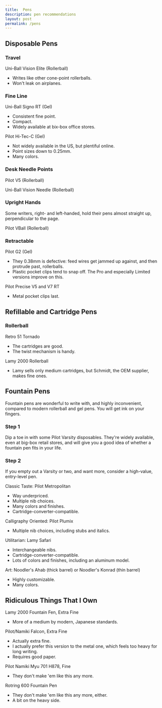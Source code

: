 ```yaml
---
title:  Pens
description: pen recommendations
layout: post
permalink: /pens
---
```


## Disposable Pens

### Travel

Uni-Ball Vision Elite (Rollerball)

- Writes like other cone-point rollerballs.
- Won't leak on airplanes.

### Fine Line

Uni-Ball Signo RT (Gel)

- Consistent fine point.
- Compact.
- Widely available at bix-box office stores.

Pilot Hi-Tec-C (Gel)

- Not widely available in the US, but plentiful online.
- Point sizes down to 0.25mm.
- Many colors.

### Desk Needle Points

Pilot V5 (Rollerball)

Uni-Ball Vision Needle (Rollerball)

### Upright Hands

Some writers, right- and left-handed, hold their pens almost straight up, perpendicular to the page.

Pilot VBall (Rollerball)

### Retractable

Pilot G2 (Gel)

- They 0.38mm is defective: feed wires get jammed up against, and then protrude past, rollerballs.
- Plastic pocket clips tend to snap off.  The Pro and especially Limited versions improve on this.

Pilot Precise V5 and V7 RT

- Metal pocket clips last.

## Refillable and Cartridge Pens

### Rollerball

Retro 51 Tornado

- The cartridges are good.
- The twist mechanism is handy.

Lamy 2000 Rollerball

- Lamy sells only medium cartridges, but Schmidt, the OEM supplier, makes fine ones.

## Fountain Pens

Fountain pens are wonderful to write with, and highly inconvenient, compared to modern rollerball and gel pens.  You will get ink on your fingers.

### Step 1

Dip a toe in with some Pilot Varsity disposables.  They're widely available, even at big-box retail stores, and will give you a good idea of whether a fountain pen fits in your life.

### Step 2

If you empty out a Varsity or two, and want more, consider a high-value, entry-level pen.

Classic Taste: Pilot Metropolitan

- Way underpriced.
- Multiple nib choices.
- Many colors and finishes.
- Cartridge-converter-compatible.

Calligraphy Oriented: Pilot Plumix

- Multiple nib choices, including stubs and italics.

Utilitarian: Lamy Safari

- Interchangeable nibs.
- Cartridge-converter-compatible.
- Lots of colors and finishes, including an aluminum model.

Art: Noodler's Ahab (thick barrel) or Noodler's Konrad (thin barrel)

- Highly customizable.
- Many colors.

## Ridiculous Things That I Own

Lamy 2000 Fountain Fen, Extra Fine
- More of a medium by modern, Japanese standards.

Pilot/Namiki Falcon, Extra Fine
- Actually extra fine.
- I actually prefer this version to the metal one, which feels too heavy for long writing.
- Requires good paper.

Pilot Namiki Myu 701 H878, Fine
- They don't make 'em like this any more.

Rotring 600 Fountain Pen
- They don't make 'em like this any more, either.
- A bit on the heavy side.
